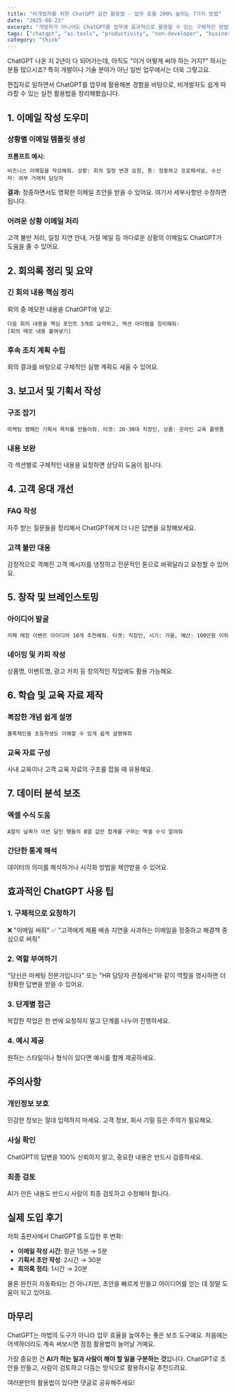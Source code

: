 ```yaml
---
title: "비개발자를 위한 ChatGPT 실전 활용법 - 업무 효율 200% 높이는 7가지 방법"
date: "2025-08-23"
excerpt: "개발자가 아니어도 ChatGPT를 업무에 효과적으로 활용할 수 있는 구체적인 방법들을 소개합니다. 실무에서 바로 써먹을 수 있는 프롬프트와 사례들을 정리했어요."
tags: ["chatgpt", "ai-tools", "productivity", "non-developer", "business-tips"]
category: "think"
---
```


ChatGPT 나온 지 2년이 다 되어가는데, 아직도 "이거 어떻게 써야 하는 거지?" 하시는 분들 많으시죠? 특히 개발이나 기술 분야가 아닌 일반 업무에서는 더욱 그렇고요.

편집자로 일하면서 ChatGPT를 업무에 활용해본 경험을 바탕으로, 비개발자도 쉽게 따라할 수 있는 실전 활용법을 정리해봤습니다.

## 1. 이메일 작성 도우미

### 상황별 이메일 템플릿 생성

**프롬프트 예시:**

```
비즈니스 이메일을 작성해줘. 상황: 회의 일정 변경 요청, 톤: 정중하고 프로페셔널, 수신자: 외부 거래처 담당자
```

**결과:**
정중하면서도 명확한 이메일 초안을 받을 수 있어요. 여기서 세부사항만 수정하면 됩니다.

### 어려운 상황 이메일 처리

고객 불만 처리, 일정 지연 안내, 거절 메일 등 까다로운 상황의 이메일도 ChatGPT가 도움을 줄 수 있어요.

## 2. 회의록 정리 및 요약

### 긴 회의 내용 핵심 정리

회의 중 메모한 내용을 ChatGPT에 넣고:

```
다음 회의 내용을 핵심 포인트 3개로 요약하고, 액션 아이템을 정리해줘:
[회의 메모 내용 붙여넣기]
```

### 후속 조치 계획 수립

회의 결과를 바탕으로 구체적인 실행 계획도 세울 수 있어요.

## 3. 보고서 및 기획서 작성

### 구조 잡기

```
마케팅 캠페인 기획서 목차를 만들어줘. 타겟: 20-30대 직장인, 상품: 온라인 교육 플랫폼
```

### 내용 보완

각 섹션별로 구체적인 내용을 요청하면 상당히 도움이 됩니다.

## 4. 고객 응대 개선

### FAQ 작성

자주 받는 질문들을 정리해서 ChatGPT에게 더 나은 답변을 요청해보세요.

### 고객 불만 대응

감정적으로 격해진 고객 메시지를 냉정하고 전문적인 톤으로 바꿔달라고 요청할 수 있어요.

## 5. 창작 및 브레인스토밍

### 아이디어 발굴

```
카페 매장 이벤트 아이디어 10개 추천해줘. 타겟: 직장인, 시기: 가을, 예산: 100만원 이하
```

### 네이밍 및 카피 작성

상품명, 이벤트명, 광고 카피 등 창의적인 작업에도 활용 가능해요.

## 6. 학습 및 교육 자료 제작

### 복잡한 개념 쉽게 설명

```
블록체인을 초등학생도 이해할 수 있게 쉽게 설명해줘
```

### 교육 자료 구성

사내 교육이나 고객 교육 자료의 구조를 잡을 때 유용해요.

## 7. 데이터 분석 보조

### 엑셀 수식 도움

```
A열의 날짜가 이번 달인 행들의 B열 값만 합계를 구하는 엑셀 수식 알려줘
```

### 간단한 통계 해석

데이터의 의미를 해석하거나 시각화 방법을 제안받을 수 있어요.

## 효과적인 ChatGPT 사용 팁

### 1. 구체적으로 요청하기

❌ "이메일 써줘"
✅ "고객에게 제품 배송 지연을 사과하는 이메일을 정중하고 해결책 중심으로 써줘"

### 2. 역할 부여하기

"당신은 마케팅 전문가입니다" 또는 "HR 담당자 관점에서"와 같이 역할을 명시하면 더 정확한 답변을 받을 수 있어요.

### 3. 단계별 접근

복잡한 작업은 한 번에 요청하지 말고 단계를 나누어 진행하세요.

### 4. 예시 제공

원하는 스타일이나 형식이 있다면 예시를 함께 제공하세요.

## 주의사항

### 개인정보 보호

민감한 정보는 절대 입력하지 마세요. 고객 정보, 회사 기밀 등은 주의가 필요해요.

### 사실 확인

ChatGPT의 답변을 100% 신뢰하지 말고, 중요한 내용은 반드시 검증하세요.

### 최종 검토

AI가 만든 내용도 반드시 사람이 최종 검토하고 수정해야 합니다.

## 실제 도입 후기

저희 출판사에서 ChatGPT를 도입한 후 변화:

- **이메일 작성 시간**: 평균 15분 → 5분
- **기획서 초안 작성**: 2시간 → 30분
- **회의록 정리**: 1시간 → 20분

물론 완전히 자동화되는 건 아니지만, 초안을 빠르게 만들고 아이디어를 얻는 데 정말 도움이 되고 있어요.

## 마무리

ChatGPT는 마법의 도구가 아니라 업무 효율을 높여주는 좋은 보조 도구예요. 처음에는 어색하더라도 계속 써보시면 점점 활용법이 늘어날 거예요.

가장 중요한 건 **AI가 하는 일과 사람이 해야 할 일을 구분하는 것**입니다. ChatGPT로 초안을 만들고, 사람이 검토하고 다듬는 방식으로 활용하시길 추천드려요.

여러분만의 활용법이 있다면 댓글로 공유해주세요!

